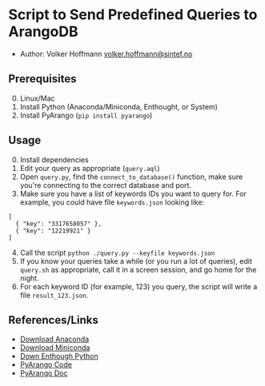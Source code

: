 # Script to Send Predefined Queries to ArangoDB

- Author: Volker Hoffmann <volker.hoffmann@sintef.no>

## Prerequisites

0. Linux/Mac
1. Install Python (Anaconda/Miniconda, Enthought, or System)
2. Install PyArango (`pip install pyarango`)

## Usage

0. Install dependencies
1. Edit your query as appropriate (`query.aql`)
2. Open `query.py`, find the `connect_to_database()` function, make sure you're connecting to the correct database and port.
3. Make sure you have a list of keywords IDs you want to query for. For example, you could have file `keywords.json` looking like:

```
[
  { "key": "3317658057" },
  { "key": "12219921" } 
]
```

4. Call the script `python ./query.py --keyfile keywords.json`
5. If you know your queries take a while (or you run a lot of queries), edit `query.sh` as appropriate, call it in a screen session, and go home for the night.
6. For each keyword ID (for example, 123) you query, the script will write a file `result_123.json`.

## References/Links

- [Download Anaconda](https://www.anaconda.com/)
- [Download Miniconda](https://conda.io/miniconda.html)
- [Down Enthough Python](https://www.enthought.com/product/enthought-python-distribution/)
- [PyArango Code](https://github.com/tariqdaouda/pyArango)
- [PyArango Doc](http://bioinfo.iric.ca/~daoudat/pyArango/)
